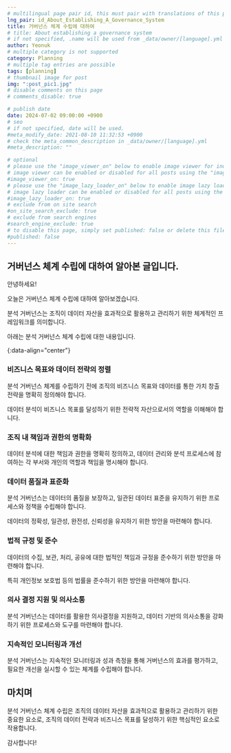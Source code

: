 ```yaml
---
# multilingual page pair id, this must pair with translations of this page. (This name must be unique)
lng_pair: id_About_Establishing_A_Governance_System
title: 거버넌스 체계 수립에 대하여
# title: About establishing a governance system
# if not specified, .name will be used from _data/owner/[language].yml
author: Yeonuk
# multiple category is not supported
category: Planning
# multiple tag entries are possible
tags: [planning]
# thumbnail image for post
img: ":post_pic1.jpg"
# disable comments on this page
# comments_disable: true

# publish date
date: 2024-07-02 09:00:00 +0900
# seo
# if not specified, date will be used.
#meta_modify_date: 2021-08-10 11:32:53 +0900
# check the meta_common_description in _data/owner/[language].yml
#meta_description: ""

# optional
# please use the "image_viewer_on" below to enable image viewer for individual pages or posts (_posts/ or [language]/_posts folders).
# image viewer can be enabled or disabled for all posts using the "image_viewer_posts: true" setting in _data/conf/main.yml.
#image_viewer_on: true
# please use the "image_lazy_loader_on" below to enable image lazy loader for individual pages or posts (_posts/ or [language]/_posts folders).
# image lazy loader can be enabled or disabled for all posts using the "image_lazy_loader_posts: true" setting in _data/conf/main.yml.
#image_lazy_loader_on: true
# exclude from on site search
#on_site_search_exclude: true
# exclude from search engines
#search_engine_exclude: true
# to disable this page, simply set published: false or delete this file
#published: false
---
```


<!-- outline-start -->

## 거버넌스 체계 수립에 대하여 알아본 글입니다.

안녕하세요!

오늘은 거버넌스 체계 수립에 대하여 알아보겠습니다.

분석 거버넌스는 조직이 데이터 자산을 효과적으로 활용하고 관리하기 위한 체계적인 프레임워크를 의미합니다.

아래는 분석 거버넌스 체계 수립에 대한 내용입니다.

{:data-align="center"}

<!-- outline-end -->

### 비즈니스 목표와 데이터 전략의 정렬

분석 거버넌스 체계를 수립하기 전에 조직의 비즈니스 목표와 데이터를 통한 가치 창출 전략을 명확히 정의해야 합니다.

데이터 분석이 비즈니스 목표를 달성하기 위한 전략적 자산으로서의 역할을 이해해야 합니다.

### 조직 내 책임과 권한의 명확화

데이터 분석에 대한 책임과 권한을 명확히 정의하고, 데이터 관리와 분석 프로세스에 참여하는 각 부서와 개인의 역할과 책임을 명시해야 합니다.

### 데이터 품질과 표준화

분석 거버넌스는 데이터의 품질을 보장하고, 일관된 데이터 표준을 유지하기 위한 프로세스와 정책을 수립해야 합니다.

데이터의 정확성, 일관성, 완전성, 신뢰성을 유지하기 위한 방안을 마련해야 합니다.

### 법적 규정 및 준수

데이터의 수집, 보관, 처리, 공유에 대한 법적인 책임과 규정을 준수하기 위한 방안을 마련해야 합니다.

특히 개인정보 보호법 등의 법률을 준수하기 위한 방안을 마련해야 합니다.

### 의사 결정 지원 및 의사소통

분석 거버넌스는 데이터를 활용한 의사결정을 지원하고, 데이터 기반의 의사소통을 강화하기 위한 프로세스와 도구를 마련해야 합니다.

### 지속적인 모니터링과 개선

분석 거버넌스는 지속적인 모니터링과 성과 측정을 통해 거버넌스의 효과를 평가하고, 필요한 개선을 실시할 수 있는 체계를 수립해야 합니다.

## 마치며

분석 거버넌스 체계 수립은 조직의 데이터 자산을 효과적으로 활용하고 관리하기 위한 중요한 요소로, 조직의 데이터 전략과 비즈니스 목표를 달성하기 위한 핵심적인 요소로 작용합니다.

감사합니다!
